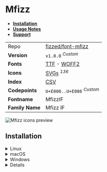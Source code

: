 # Mfizz

- [**Installation**](#installation)
- [**Usage Notes**](#usage-notes)
- [**Support**](#support)

|                 |                                                                                                                                                                           |
| :-------------- | ------------------------------------------------------------------------------------------------------------------------------------------------------------------------- |
| Repo            | [fizzed/font-mfizz](https://github.com/fizzed/font-mfizz)                                                                                                                 |
| **Version**     | `v1.0.0` <sup>_Custom_</sup>                                                                                                                                              |
| **Fonts**       | [TTF](https://raw.githubusercontent.com/iconicFonts/if/main/fonts/TTF/Mfizz.ttf) - [WOFF2](https://raw.githubusercontent.com/iconicFonts/if/main/fonts/WOFF2/Mfizz.woff2) |
| **Icons**       | [SVGs](https://github.com/iconicFonts/if/tree/main/packs/Mfizz/svgs) <sup>_136_</sup>                                                                                     |
| **Index**       | [CSV](https://github.com/iconicFonts/if/blob/main/indices/Mfizz.csv)                                                                                                      |
| **Codepoints**  | `U+E000..U+E086` <sup>_Custom_</sup>                                                                                                                                      |
| **Fontname**    | MfizzIF                                                                                                                                                                   |
| **Family Name** | Mfizz IF                                                                                                                                                                  |

<picture>
  <source media="(prefers-color-scheme: dark)" srcset="https://raw.githubusercontent.com/iconicFonts/if/main/imgs/Mfizz_dark.png">
  <img alt="Mfizz icons preview" src="https://raw.githubusercontent.com/iconicFonts/if/main/imgs/Mfizz_light.png">
</picture>

## Installation

<details>

<summary>Linux</summary>

```sh
curl -o ~/.local/share/fonts/Mfizz.ttf https://raw.githubusercontent.com/iconicFonts/if/main/fonts/TTF/Mfizz.ttf
```

Refresh font cache:

```sh
fc-cache -f ~/.local/share/fonts
```

</details>

<details>

<summary>macOS</summary>

```sh
curl -o ~/Library/Fonts/Mfizz.ttf https://raw.githubusercontent.com/iconicFonts/if/main/fonts/TTF/Mfizz.ttf
```

</details>

<details>

<summary>Windows</summary>

```sh
curl -o C:\Windows\Fonts\Mfizz.ttf https://raw.githubusercontent.com/iconicFonts/if/main/fonts/TTF/Mfizz.ttf
```

</details>

<details>

## Usage Notes

> [!NOTE]
>
> 1. The icon pack name, originally **Font Mfizz**, was changed to **Mfizz**.
> 2. The suffixes of icons were adjusted from `-bold` and `-alt`, to `-N`, where `N` represents a number, until a unique icon name was found.
>    3 **Mfizz** font is standalone and has its own [codepoints](https://github.com/iconicFonts/if/blob/main/indices/Mfizz.csv), which are different from those in the [IF](https://github.com/iconicFonts/if/blob/main/indices/if.csv) font[^1].

> [!IMPORTANT]  
> The [codepoints](https://github.com/iconicFonts/if/blob/main/indices/Mfizz.csv) for the **Mfizz** font remain unchanged and will not alter in the future, ensuring that you can use the font safely even when new versions are released.

## Support

If you've found this project helpful, a little love goes a long way. Give it a :star: or share it around.

[^1]: The first glyph for the **Mfizz** font starts from codepoint `E000`, while for the **iPack** font, it starts from `FBF58`.
